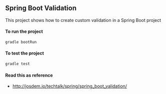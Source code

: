 Spring Boot Validation
----------------------------

This project shows how to create custom validation in a Spring Boot project


#### To run the project

```bash
gradle bootRun
```

#### To test the project

```bash
gradle test
```


#### Read this as reference

* http://josdem.io/techtalk/spring/spring_boot_validation/
